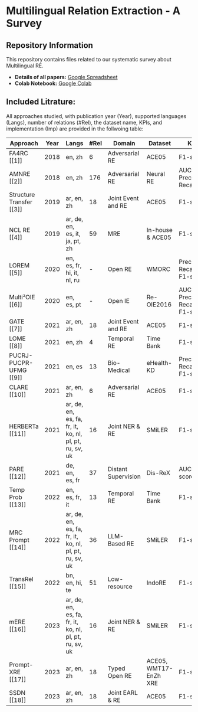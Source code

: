 # Multilingual Relation Extraction - A Survey
## Repository Information  

This repository contains files related to our systematic survey about Multilingual RE.  

- **Details of all papers:** [Google Spreadsheet](https://docs.google.com/spreadsheets/d/1MCPoM9nsN1VgvdvzjvgRW8OwoUaCkOGQxb_g4RzGN34/edit?gid=1771987299#gid=1771987299)  
- **Colab Notebook:** [Google Colab](https://colab.research.google.com/drive/1Aqyj45rwOKANbbjfGQC9kQtKpzYxJ_Fv#scrollTo=y0DSORGEPk56)  


## Included Litrature:

All approaches studied, with publication year (Year), supported languages (Langs), number of relations (\#Rel), the dataset name, KPIs, and implementation (Imp) are provided in the follwoing table:

| Approach | Year | Langs | #Rel | Domain | Dataset | KPI | Imp |
|----------|------|-------|------|--------|---------|-----|-----|
| FA4RC [[1]] | 2018 | en, zh | 6 | Adversarial RE | ACE05 | F1-score | [FA4RC](https://github.com/zoubowei/feature_adaptation4RC) |
| AMNRE [[2]] | 2018 | en, zh | 176 | Adversarial RE | Neural RE | AUC, Precision, Recall | [AMNRE](https://github.com/thunlp/AMNRE) |
| Structure Transfer [[3]] | 2019 | ar, en, zh | 18 | Joint Event and RE | ACE05 | F1-score | - |
| NCL RE [[4]] | 2019 | ar, de, en, es, it, ja, pt, zh | 59 | MRE | In-house & ACE05 | F1-score | - |
| LOREM [[5]] | 2020 | en, es, fr, hi, it, nl, ru | - | Open RE | WMORC | Precision, Recall, F1-score | [LOREM](https://github.com/tomharting/LOREM) |
| Multi²OIE [[6]] | 2020 | en, es, pt | - | Open IE | Re-OIE2016 | AUC, Precision, Recall, F1-score | [Multi²OIE](https://github.com/youngbin-ro/Multi2OIE) |
| GATE [[7]] | 2021 | ar, en, zh | 18 | Joint Event and RE | ACE05 | F1-score | [GATE](https://github.com/wasiahmad/GATE) |
| LOME [[8]] | 2021 | en, zh | 4 | Temporal RE | Time Bank | F1-score | [Lome](https://nlp.jhu.edu/demos/lome/) |
| PUCRJ-PUCPR-UFMG [[9]] | 2021 | en, es | 13 | Bio-Medical | eHealth-KD | Precision, Recall, F1-score | [PUCRJ-PUCPR-UFMG](https://github.com/eHealth-KD-PUCs-UFMG/pucrj-pucpr-ufmg) |
| CLARE [[10]] | 2021 | ar, en, zh | 6 | Adversarial RE | ACE05 | F1-score | - |
| HERBERTa [[11]] | 2021 | ar, de, en, es, fa, fr, it, ko, nl, pl, pt, ru, sv, uk | 16 | Joint NER & RE | SMiLER | F1-score | [HERBERTa](https://github.com/samsungnlp/smiler) |
| PARE [[12]] | 2021 | de, en, es, fr | 37 | Distant Supervision | Dis-ReX | AUC, F1-score | [DSRE](https://github.com/dair-iitd/DSRE) |
| Temp Prob [[13]] | 2022 | en, es, fr, it | 13 | Temporal RE | Time Bank | F1-score | [tlink_probing](https://github.com/irenedini/tlink_probing) |
| MRC Prompt [[14]] | 2022 | ar, de, en, es, fa, fr, it, ko, nl, pl, pt, ru, sv, uk | 36 | LLM-Based RE | SMiLER | F1-score | [meffi-prompt](https://github.com/DFKI-NLP/meffi-prompt) |
| TransRel [[15]] | 2022 | bn, en, hi, te | 51 | Low-resource | IndoRE | F1-score | [IndoRE](https://github.com/NLPatCNERG/IndoRE) |
| mERE [[16]] | 2023 | ar, de, en, es, fa, fr, it, ko, nl, pl, pt, ru, sv, uk | 16 | Joint NER & RE | SMiLER | F1-score | - |
| Prompt-XRE [[17]] | 2023 | ar, en, zh | 18 | Typed Open RE | ACE05, WMT17-EnZh XRE | F1-score | [XRE](https://github.com/HSU-CHIA-MING/Prompt-XRE) |
| SSDN [[18]] | 2023 | ar, en, zh | 18 | Joint EARL & RE | ACE05 | F1-score | - |


